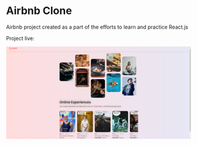 # Airbnb Clone
Airbnb project created as a part of the efforts to learn and practice React.js

Project live:

[![Airbnb Clone img](https://github.com/will-s-205/will-s-205.github.io/blob/dd92717d5bc860369c84390ac926e0986c0894c7/fcc-portfolio/img/Airbnb%20big%202023-06-16_22-35-09.jpg)](https://will-s-205.github.io/airbnb-clone)
